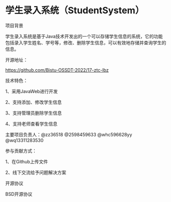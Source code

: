 # 学生录入系统（StudentSystem）
项目背景



学生录入系统是基于Java技术开发出的一个可以存储学生信息的系统，它的功能包括录入学生姓名、学号等，修改、删除学生信息，可以有效地存储并查询学生的信息。



开源地址：



https://github.com/Bistu-OSSDT-2022/17-ztc-lbz



技术特色：



1、采用JavaWeb进行开发



2、支持添加、修改学生信息



3、支持管理员删除学生信息



4、支持老师查看学生信息



主要项目负责人：@zz36518 @2598459633 @whc596628yy @wq13311283530



参与贡献方式：



1、在Github上传文件



2、线下交流给予问题解决方案



开源协议



BSD开源协议
